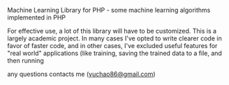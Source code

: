 Machine Learning Library for PHP - some machine learning algorithms implemented in PHP

For effective use, a lot of this library will have to be customized. This is a
largely academic project. In many cases I've opted to write clearer code in favor
of faster code, and in other cases, I've excluded useful features for "real world"
applications (like training, saving the trained data to a file, and then running

any questions contacts me (yuchao86@gmail.com)


